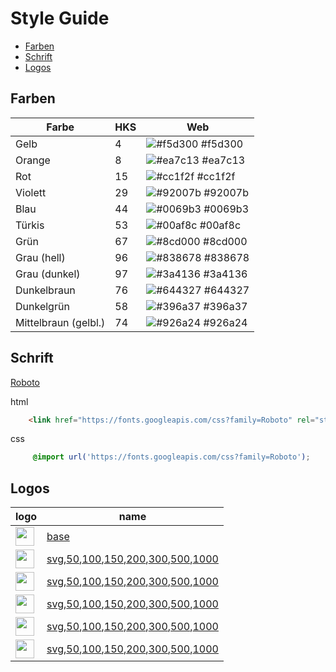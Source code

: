 # Style Guide

- [Farben](#farben)
- [Schrift](#schrift)
- [Logos](#logos)

## Farben

| Farbe | HKS | Web |
| --- | --- | --- |
| Gelb | 4 | ![#f5d300](https://placehold.it/15/f5d300/000000?text=+) #f5d300 | 
| Orange | 8 | ![#ea7c13](https://placehold.it/15/ea7c13/000000?text=+) #ea7c13  |
| Rot | 15 | ![#cc1f2f](https://placehold.it/15/cc1f2f/000000?text=+) #cc1f2f |
| Violett | 29 | ![#92007b](https://placehold.it/15/92007b/000000?text=+) #92007b  |
| Blau | 44 | ![#0069b3](https://placehold.it/15/0069b3/000000?text=+) #0069b3  |
| Türkis | 53 | ![#00af8c](https://placehold.it/15/00af8c/000000?text=+) #00af8c |
| Grün | 67 | ![#8cd000](https://placehold.it/15/8cd000/000000?text=+) #8cd000  |
| Grau (hell) | 96 | ![#838678](https://placehold.it/15/838678/000000?text=+) #838678 |
| Grau (dunkel) | 97 | ![#3a4136](https://placehold.it/15/3a4136/000000?text=+) #3a4136 |
| Dunkelbraun | 76 | ![#644327](https://placehold.it/15/644327/000000?text=+) #644327 |
| Dunkelgrün | 58 | ![#396a37](https://placehold.it/15/396a37/000000?text=+) #396a37 |
| Mittelbraun (gelbl.) | 74 | ![#926a24](https://placehold.it/15/926a24/000000?text=+) #926a24 |

## Schrift

[Roboto](https://fonts.google.com/specimen/Roboto) 

html
```html
    <link href="https://fonts.googleapis.com/css?family=Roboto" rel="stylesheet">
```
css
```css
     @import url('https://fonts.googleapis.com/css?family=Roboto');
```

## Logos

| logo | name |
| --- | --- |
| <img src="https://klimapartner.de/Bilder/Logo/logo_bg_base.svg" height="30px"/> | [base](https://github.com/klimapartner/style-guide/blob/master/Logos/logo.svg) |
| <img src="https://klimapartner.de/Bilder/Logo/logo_bg.svg" height="30px"/> | [svg](https://klimapartner.de/Bilder/Logo/logo_bg.svg),[50](https://klimapartner.de/Bilder/Logo/50/logo_bg.png),[100](https://klimapartner.de/Bilder/Logo/100/logo_bg.png),[150](https://klimapartner.de/Bilder/Logo/150/logo_bg.png),[200](https://klimapartner.de/Bilder/Logo/200/logo_bg.png),[300](https://klimapartner.de/Bilder/Logo/300/logo_bg.png),[500](https://klimapartner.de/Bilder/Logo/500/logo_bg.png),[1000](https://klimapartner.de/Bilder/Logo/1000/logo_bg.png) |
| <img src="https://klimapartner.de/Bilder/Logo/logo_bg_blau.svg" height="30px"/> | [svg](https://klimapartner.de/Bilder/Logo/logo_bg_blau.svg),[50](https://klimapartner.de/Bilder/Logo/50/logo_bg_blau.png),[100](https://klimapartner.de/Bilder/Logo/100/logo_bg_blau.png),[150](https://klimapartner.de/Bilder/Logo/150/logo_bg_blau.png),[200](https://klimapartner.de/Bilder/Logo/200/logo_bg_blau.png),[300](https://klimapartner.de/Bilder/Logo/300/logo_bg_blau.png),[500](https://klimapartner.de/Bilder/Logo/500/logo_bg_blau.png),[1000](https://klimapartner.de/Bilder/Logo/1000/logo_bg_blau.png) |
| <img src="https://klimapartner.de/Bilder/Logo/logo_bg_gruen.svg" height="30px"/> | [svg](https://klimapartner.de/Bilder/Logo/logo_bg_gruen.svg),[50](https://klimapartner.de/Bilder/Logo/50/logo_bg_gruen.png),[100](https://klimapartner.de/Bilder/Logo/100/logo_bg_gruen.png),[150](https://klimapartner.de/Bilder/Logo/150/logo_bg_gruen.png),[200](https://klimapartner.de/Bilder/Logo/200/logo_bg_gruen.png),[300](https://klimapartner.de/Bilder/Logo/300/logo_bg_gruen.png),[500](https://klimapartner.de/Bilder/Logo/500/logo_bg_gruen.png),[1000](https://klimapartner.de/Bilder/Logo/1000/logo_bg_gruen.png) |
| <img src="https://klimapartner.de/Bilder/Logo/logo_bg_gelb.svg" height="30px"/> | [svg](https://klimapartner.de/Bilder/Logo/logo_bg_gelb.svg),[50](https://klimapartner.de/Bilder/Logo/50/logo_bg_gelb.png),[100](https://klimapartner.de/Bilder/Logo/100/logo_bg_gelb.png),[150](https://klimapartner.de/Bilder/Logo/150/logo_bg_gelb.png),[200](https://klimapartner.de/Bilder/Logo/200/logo_bg_gelb.png),[300](https://klimapartner.de/Bilder/Logo/300/logo_bg_gelb.png),[500](https://klimapartner.de/Bilder/Logo/500/logo_bg_gelb.png),[1000](https://klimapartner.de/Bilder/Logo/1000/logo_bg_gelb.png) |
| <img src="https://klimapartner.de/Bilder/Logo/logo_bg_orange.svg" height="30px"/> | [svg](https://klimapartner.de/Bilder/Logo/logo_bg_orange.svg),[50](https://klimapartner.de/Bilder/Logo/50/logo_bg_orange.png),[100](https://klimapartner.de/Bilder/Logo/100/logo_bg_orange.png),[150](https://klimapartner.de/Bilder/Logo/150/logo_bg_orange.png),[200](https://klimapartner.de/Bilder/Logo/200/logo_bg_orange.png),[300](https://klimapartner.de/Bilder/Logo/300/logo_bg_orange.png),[500](https://klimapartner.de/Bilder/Logo/500/logo_bg_orange.png),[1000](https://klimapartner.de/Bilder/Logo/1000/logo_bg_orange.png) |



